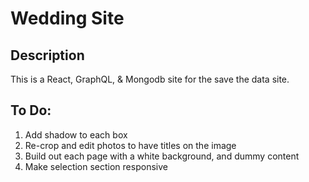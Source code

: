# Wedding Site

## Description

This is a React, GraphQL, & Mongodb site for the save the data site.

## To Do:
1. Add shadow to each box
2. Re-crop and edit photos to have titles on the image
3. Build out each page with a white background, and dummy content
4. Make selection section responsive 



